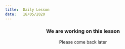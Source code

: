 ```yaml
---
title:  Daily Lesson
date:   18/05/2020
---
```


### <center>We are working on this lesson</center>
<center>Please come back later</center>